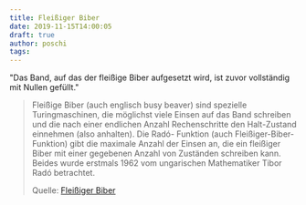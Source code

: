 ```yaml
---
title: Fleißiger Biber
date: 2019-11-15T14:00:05
draft: true
author: poschi
tags: 
---
```


"Das Band, auf das der fleißige Biber aufgesetzt wird, ist zuvor vollständig
mit Nullen gefüllt."

> Fleißige Biber (auch englisch busy beaver) sind spezielle Turingmaschinen, die
> möglichst viele Einsen auf das Band schreiben und die nach einer endlichen
> Anzahl Rechenschritte den Halt-Zustand einnehmen (also anhalten). Die Radó-
> Funktion (auch Fleißiger-Biber-Funktion) gibt die maximale Anzahl der Einsen
> an, die ein fleißiger Biber mit einer gegebenen Anzahl von Zuständen schreiben
> kann. Beides wurde erstmals 1962 vom ungarischen Mathematiker Tibor Radó
> betrachtet.
>
> Quelle: [Fleißiger Biber](https://de.wikipedia.org/wiki/Flei%C3%9Figer_Biber)
